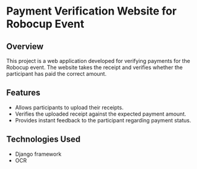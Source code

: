 # Payment Verification Website for Robocup Event
## Overview
This project is a web application developed for verifying payments for the Robocup event. The website takes the receipt and verifies whether the participant has paid the correct amount.

## Features
- Allows participants to upload their receipts.
- Verifies the uploaded receipt against the expected payment amount.
- Provides instant feedback to the participant regarding payment status.
## Technologies Used
- Django framework
- OCR 
